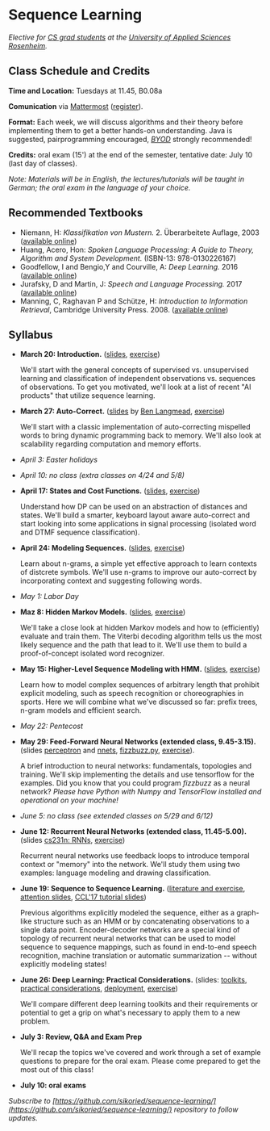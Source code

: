 # Sequence Learning


_Elective for [CS grad students](https://www.fh-rosenheim.de/technik/informatik-mathematik/informatik-master/) at the [University of Applied Sciences Rosenheim](https://www.fh-rosenheim.de)._


## Class Schedule and Credits

**Time and Location:** Tuesdays at 11.45, B0.08a

**Comunication** via [Mattermost](https://inf-mattermost.fh-rosenheim.de/sl-2018/channels/town-square) ([register](https://inf-mattermost.fh-rosenheim.de/signup_user_complete/?id=c9txudhce7bdxni5uxfrzxqm5r)).

**Format:** Each week, we will discuss algorithms and their theory before implementing them to get a better hands-on understanding.
Java is suggested, pairprogramming encouraged, [_BYOD_](https://en.wikipedia.org/wiki/Bring_your_own_device) strongly recommended!

**Credits:** oral exam (15') at the end of the semester, tentative date: July 10 (last day of classes).

_Note: Materials will be in English, the lectures/tutorials will be taught in German; the oral exam in the language of your choice._


## Recommended Textbooks

- Niemann, H: _Klassifikation von Mustern._ 2. Überarbeitete Auflage, 2003 ([available online](https://www5.cs.fau.de/fileadmin/Persons/NiemannHeinrich/klassifikation-von-mustern/m00-www.pdf))
- Huang, Acero, Hon: _Spoken Language Processing: A Guide to Theory, Algorithm and System Development._ (ISBN-13: 978-0130226167)
- Goodfellow, I and Bengio,Y and Courville, A: _Deep Learning._ 2016 ([available online](http://www.deeplearningbook.org/))
- Jurafsky, D and Martin, J: _Speech and Language Processing._ 2017 ([available online](http://web.stanford.edu/~jurafsky/slp3/))
- Manning, C, Raghavan P and Schütze, H: _Introduction to Information Retrieval_, Cambridge University Press. 2008. ([available online](https://nlp.stanford.edu/IR-book/))



## Syllabus

- **March 20: Introduction.** ([slides](00/introduction/), [exercise](00/exercise/))
	
	We'll start with the general concepts of supervised vs. unsupervised learning and classification of independent observations vs. sequences of observations.
	To get you motivated, we'll look at a list of recent "AI products" that utilize sequence learning.

- **March 27: Auto-Correct.** ([slides](http://www.cs.jhu.edu/~langmea/resources/lecture_notes/dp_and_edit_dist.pdf) by [Ben Langmead](http://www.langmead-lab.org/), [exercise](01/autocorrect/))
	
	We'll start with a classic implementation of auto-correcting mispelled words to bring dynamic programming back to memory.
	We'll also look at scalability regarding computation and memory efforts.

- _April 3: Easter holidays_

- _April 10: no class (extra classes on 4/24 and 5/8)_

- **April 17: States and Cost Functions.** ([slides](02/cost-and-states/slides/), [exercise](02/cost-and-states/))
	
	Understand how DP can be used on an abstraction of distances and states.
	We'll build a smarter, keyboard layout aware auto-correct and start looking into some applications in signal processing (isolated word and DTMF sequence classification).

- **April 24: Modeling Sequences.** ([slides](03-ngrams/sv-lm.pdf), [exercise](03/ngrams/))
	
	Learn about n-grams, a simple yet effective approach to learn contexts of distcrete symbols.
	We'll use n-grams to improve our auto-correct by incorporating context and suggesting following words.

- _May 1: Labor Day_

- **Maz 8: Hidden Markov Models.** ([slides](04-hmms/hmm.pdf), [exercise](04/hmms/))
	
	We'll take a close look at hidden Markov models and how to (efficiently) evaluate and train them.
	The Viterbi decoding algorithm tells us the most likely sequence and the path that lead to it.
	We'll use them to build a proof-of-concept isolated word recognizer.

- **May 15: Higher-Level Sequence Modeling with HMM.** ([slides](05-decoding/decoding.pdf), [exercise](05/decoding/))
	
	Learn how to model complex sequences of arbitrary length that prohibit explicit modeling, such as speech recognition or choreographies in sports.
	Here we will combine what we've discussed so far: prefix trees, n-gram models and efficient search.

- _May 22: Pentecost_

- **May 29: Feed-Forward Neural Networks (extended class, 9.45-3.15).** (slides [perceptron](06-nnets/sl-perceptron.pdf) and [nnets](06-nnets/sl-mlp.pdf), [fizzbuzz.py](06-nnets/fizzbuzz.tf), [exercise](06/nnets/)).
	
	A brief introduction to neural networks: fundamentals, topologies and training.
	We'll skip implementing the details and use tensorflow for the examples. Did you know that you could program _fizzbuzz_ as a neural network?
	_Please have Python with Numpy and TensorFlow installed and operational on your machine!_

- _June 5: no class (see extended classes on 5/29 and 6/12)_

- **June 12: Recurrent Neural Networks (extended class, 11.45-5.00).** (slides [cs231n: RNNs](07-rnns/cs231n_2018_lecture10_excerpts.pdf), [exercise](07/rnns/))
	
	Recurrent neural networks use feedback loops to introduce temporal context or "memory" into the network.
	We'll study them using two examples: language modeling and drawing classification.

- **June 19: Sequence to Sequence Learning.** ([literature and exercise](08/seq2seq/), [attention slides](08-seq2seq/sl-augmented.pdf), [CCL'17 tutorial slides](http://www.cips-cl.org/static/CCL2017/slides/T1_part2.pdf))
	
	Previous algorithms explicitly modeled the sequence, either as a graph-like structure such as an HMM or by concatenating observations to a single data point.
	Encoder-decoder networks are a special kind of topology of recurrent neural networks that can be used to model sequence to sequence mappings, such as found in end-to-end speech recognition, machine translation or automatic summarization -- without explicitly modeling states!

- **June 26: Deep Learning: Practical Considerations.** (slides: [toolkits](09/toolkits/slides/), [practical considerations](09/toolkits/practical-considerations/), [deployment](09/toolkits/deployment/), [exercise](09/toolkits/))
	
	We'll compare different deep learning toolkits and their requirements or potential to get a grip on what's necessary to apply them to a new problem.

- **July 3: Review, Q&A and Exam Prep**
	
	We'll recap the topics we've covered and work through a set of example questions to prepare for the oral exam.
	Please come prepared to get the most out of this class! 

- **July 10: oral exams**


_Subscribe to [https://github.com/sikoried/sequence-learning/](https://github.com/sikoried/sequence-learning/) repository to follow updates._
